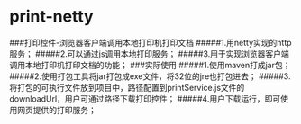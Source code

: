 # print-netty
###打印控件-浏览器客户端调用本地打印机打印文档
#####1.用netty实现的http服务；
#####2.可以通过js调用本地打印服务；
#####3.用于实现浏览器客户端调用本地打印机打印文档的功能；
###实际使用
#####1.使用maven打成jar包；
#####2.使用打包工具将jar打包成exe文件，将32位的jre也打包进去；
#####3.将打包的可执行文件放到项目中，路径配置到printService.js文件的downloadUrl，用户可通过路径下载打印控件；
#####4.用户下载运行，即可使用网页提供的打印服务；

